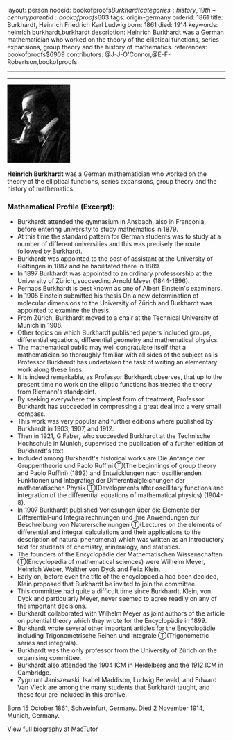 layout: person
nodeid: bookofproofs$Burkhardt
categories: history,19th-century
parentid: bookofproofs$603
tags: origin-germany
orderid: 1861
title: Burkhardt, Heinrich Friedrich Karl Ludwig
born: 1861
died: 1914
keywords: heinrich burkhardt,burkhardt
description: Heinrich Burkhardt was a German mathematician who worked on the theory of the elliptical functions, series expansions, group theory and the history of mathematics.
references: bookofproofs$6909
contributors: @J-J-O'Connor,@E-F-Robertson,bookofproofs

---



---

![Burkhardt.jpg](https://github.com/bookofproofs/bookofproofs.github.io/blob/main/_sources/_assets/images/portraits/Burkhardt.jpg?raw=true)

**Heinrich Burkhardt** was a German mathematician who worked on the theory of the elliptical functions, series expansions, group theory and the history of mathematics.

### Mathematical Profile (Excerpt):
* Burkhardt attended the gymnasium in Ansbach, also in Franconia, before entering university to study mathematics in 1879.
* At this time the standard pattern for German students was to study at a number of different universities and this was precisely the route followed by Burkhardt.
* Burkhardt was appointed to the post of assistant at the University of Göttingen in 1887 and he habilitated there in 1889.
* In 1897 Burkhardt was appointed to an ordinary professorship at the University of Zürich, succeeding Arnold Meyer (1844-1896).
* Perhaps Burkhardt is best known as one of Albert Einstein's examiners.
* In 1905 Einstein submitted his thesis On a new determination of molecular dimensions to the University of Zürich and Burkhardt was appointed to examine the thesis.
* From Zürich, Burkhardt moved to a chair at the Technical University of Munich in 1908.
* Other topics on which Burkhardt published papers included groups, differential equations, differential geometry and mathematical physics.
* The mathematical public may well congratulate itself that a mathematician so thoroughly familiar with all sides of the subject as is Professor Burkhardt has undertaken the task of writing an elementary work along these lines.
* It is indeed remarkable, as Professor Burkhardt observes, that up to the present time no work on the elliptic functions has treated the theory from Riemann's standpoint.
* By seeking everywhere the simplest form of treatment, Professor Burkhardt has succeeded in compressing a great deal into a very small compass.
* This work was very popular and further editions where published by Burkhardt in 1903, 1907, and 1912.
* Then in 1921, G Faber, who succeeded Burkhardt at the Technische Hochschule in Munich, supervised the publication of a further edition of Burkhardt's text.
* Included among Burkhardt's historical works are Die Anfange der Gruppentheorie und Paolo Ruffini Ⓣ(The beginnings of group theory and Paolo Ruffini) (1892) and Entwicklungen nach oscillierenden Funktionen und Integration der Differentialgleichungen der mathematischen Physik Ⓣ(Developments after oscillitary functions and integration of the differential equations of mathematical physics) (1904-8).
* In 1907 Burkhardt published Vorlesungen über die Elemente der Differential-und Integralrechnungen und ihre Anwendungen zur Beschreibung von Naturerscheinungen Ⓣ(Lectures on the elements of differential and integral calculations and their applications to the description of natural phenomena) which was written as an introductory text for students of chemistry, mineralogy, and statistics.
* The founders of the Encyclopädie der Mathematischen Wissenschaften Ⓣ(Encyclopedia of mathematical sciences) were Wilhelm Meyer, Heinrich Weber, Walther von Dyck and Felix Klein.
* Early on, before even the title of the encyclopaedia had been decided, Klein proposed that Burkhardt be invited to join the committee.
* This committee had quite a difficult time since Burkhardt, Klein, von Dyck and particularly Meyer, never seemed to agree readily on any of the important decisions.
* Burkhardt collaborated with Wilhelm Meyer as joint authors of the article on potential theory which they wrote for the Encyclopädie in 1899.
* Burkhardt wrote several other important articles for the Encyclopädie including Trigonometrische Reihen und Integrale Ⓣ(Trigonometric series and integrals).
* Burkhardt was the only professor from the University of Zürich on the organising committee.
* Burkhardt also attended the 1904 ICM in Heidelberg and the 1912 ICM in Cambridge.
* Zygmunt Janiszewski, Isabel Maddison, Ludwig Berwald, and Edward Van Vleck are among the many students that Burkhardt taught, and these four are included in this archive.

Born 15 October 1861, Schweinfurt, Germany. Died 2 November 1914, Munich, Germany.

View full biography at [MacTutor](https://mathshistory.st-andrews.ac.uk/Biographies/Burkhardt/)
